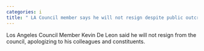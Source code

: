 ```yaml
---
categories: i
title: " LA Council member says he will not resign despite public outcry"
---
```

Los Angeles Council Member Kevin De Leon said he will not resign from the council, apologizing to his colleagues and constituents. 
